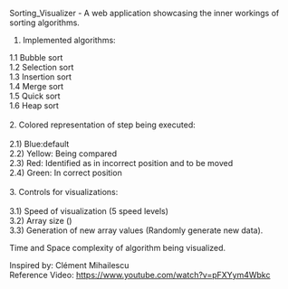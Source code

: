 Sorting_Visualizer - A web application showcasing the inner workings of sorting algorithms.<br/>
1. Implemented algorithms:<br/>

1.1 Bubble sort<br/>
1.2 Selection sort<br/>
1.3 Insertion sort<br/>
1.4 Merge sort<br/>
1.5 Quick sort<br/>
1.6 Heap sort<br/>
<br/>
2. Colored representation of step being executed:<br/>
<br/>
2.1) Blue:default <br/>
2.2) Yellow: Being compared <br/>
2.3) Red: Identified as in incorrect position and to be moved <br/>
2.4) Green: In correct position<br/>
<br/>
3. Controls for visualizations:<br/> 
<br/>
3.1) Speed of visualization (5 speed levels) <br/>
3.2) Array size () <br/>
3.3) Generation of new array values (Randomly generate new data).<br/>

Time and Space complexity of algorithm being visualized.<br/>

Inspired by: Clément Mihailescu<br/>
Reference Video: https://www.youtube.com/watch?v=pFXYym4Wbkc
